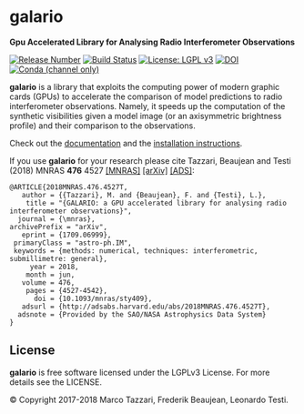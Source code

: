 galario
=======

**Gpu Accelerated Library for Analysing Radio Interferometer Observations**

[![Release Number](https://img.shields.io/github/release/mtazzari/galario.svg)](https://github.com/mtazzari/galario/releases)
[![Build Status](https://travis-ci.org/mtazzari/galario.svg?branch=master)](https://travis-ci.org/mtazzari/galario)
[![License: LGPL v3](https://img.shields.io/badge/License-LGPL%20v3-blue.svg)](https://www.gnu.org/licenses/lgpl-3.0)
[![DOI](https://zenodo.org/badge/82575704.svg)](https://zenodo.org/badge/latestdoi/82575704)
[![Conda (channel only)](https://img.shields.io/conda/vn/conda-forge/galario.svg)](https://anaconda.org/conda-forge/galario)

**galario** is a library that exploits the computing power of modern graphic cards (GPUs) to accelerate the comparison of model
predictions to radio interferometer observations. Namely, it speeds up the computation of the synthetic visibilities
given a model image (or an axisymmetric brightness profile) and their comparison to the observations.

Check out the [documentation](https://mtazzari.github.io/galario/) and the [installation instructions](https://mtazzari.github.io/galario/install.html).

If you use **galario** for your research please cite  Tazzari, Beaujean and Testi (2018) MNRAS **476** 4527 [[MNRAS]](https://doi.org/10.1093/mnras/sty409) [[arXiv]](https://arxiv.org/abs/1709.06999) [[ADS]](http://adsabs.harvard.edu/abs/2018MNRAS.476.4527T):
```
@ARTICLE{2018MNRAS.476.4527T,
   author = {{Tazzari}, M. and {Beaujean}, F. and {Testi}, L.},
    title = "{GALARIO: a GPU accelerated library for analysing radio interferometer observations}",
  journal = {\mnras},
archivePrefix = "arXiv",
   eprint = {1709.06999},
 primaryClass = "astro-ph.IM",
 keywords = {methods: numerical, techniques: interferometric, submillimetre: general},
     year = 2018,
    month = jun,
   volume = 476,
    pages = {4527-4542},
      doi = {10.1093/mnras/sty409},
   adsurl = {http://adsabs.harvard.edu/abs/2018MNRAS.476.4527T},
  adsnote = {Provided by the SAO/NASA Astrophysics Data System}
}
```


License
-------
**galario** is free software licensed under the LGPLv3 License. For more details see the LICENSE.

© Copyright 2017-2018 Marco Tazzari, Frederik Beaujean, Leonardo Testi.
